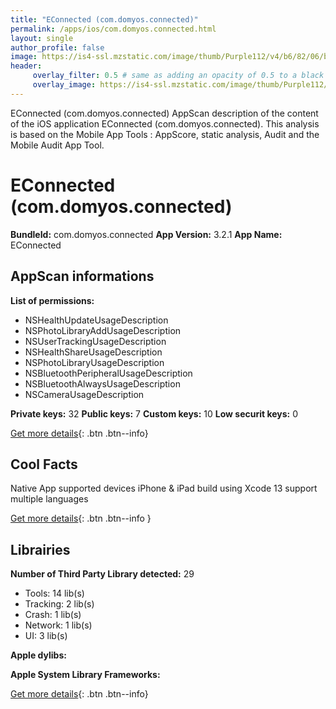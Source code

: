 ```yaml
---
title: "EConnected (com.domyos.connected)"
permalink: /apps/ios/com.domyos.connected.html
layout: single
author_profile: false
image: https://is4-ssl.mzstatic.com/image/thumb/Purple112/v4/b6/82/06/b6820690-0e2b-a414-c297-dccd29c5090c/AppIcon-0-0-1x_U007emarketing-0-0-0-7-0-0-sRGB-0-0-0-GLES2_U002c0-512MB-85-220-0-0.png/512x512bb.jpg
header: 
     overlay_filter: 0.5 # same as adding an opacity of 0.5 to a black background
     overlay_image: https://is4-ssl.mzstatic.com/image/thumb/Purple112/v4/b6/82/06/b6820690-0e2b-a414-c297-dccd29c5090c/AppIcon-0-0-1x_U007emarketing-0-0-0-7-0-0-sRGB-0-0-0-GLES2_U002c0-512MB-85-220-0-0.png/512x512bb.jpg
---
```

EConnected (com.domyos.connected) AppScan description of the content of the iOS application EConnected (com.domyos.connected). This analysis is based on the Mobile App Tools : AppScore, static analysis, Audit and the Mobile Audit App Tool.

# EConnected (com.domyos.connected)

**BundleId:** com.domyos.connected
**App Version:** 3.2.1
**App Name:** EConnected


## AppScan informations 

**List of permissions:** 
- NSHealthUpdateUsageDescription
- NSPhotoLibraryAddUsageDescription
- NSUserTrackingUsageDescription
- NSHealthShareUsageDescription
- NSPhotoLibraryUsageDescription
- NSBluetoothPeripheralUsageDescription
- NSBluetoothAlwaysUsageDescription
- NSCameraUsageDescription
  
  
**Private keys:** 32
**Public keys:** 7
**Custom keys:** 10
**Low securit keys:** 0
  
[Get more details](/pricing.html){: .btn .btn--info}

## Cool Facts

Native App
supported devices iPhone & iPad
build using Xcode 13
support multiple languages
  
[Get more details](/pricing.html){: .btn .btn--info }

## Librairies 
**Number of Third Party Library detected:** 29
- Tools: 14 lib(s)
- Tracking: 2 lib(s)
- Crash: 1 lib(s)
- Network: 1 lib(s)
- UI: 3 lib(s)


**Apple dylibs:**


**Apple System Library Frameworks:**


  
[Get more details](/pricing.html){: .btn .btn--info}


